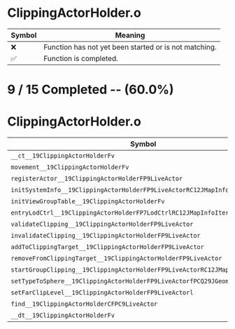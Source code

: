 # ClippingActorHolder.o
| Symbol | Meaning 
| ------------- | ------------- 
| :x: | Function has not yet been started or is not matching. 
| :white_check_mark: | Function is completed. 


# 9 / 15 Completed -- (60.0%)
# ClippingActorHolder.o
| Symbol | Decompiled? |
| ------------- | ------------- |
| `__ct__19ClippingActorHolderFv` | :white_check_mark: |
| `movement__19ClippingActorHolderFv` | :white_check_mark: |
| `registerActor__19ClippingActorHolderFP9LiveActor` | :white_check_mark: |
| `initSystemInfo__19ClippingActorHolderFP9LiveActorRC12JMapInfoIter` | :white_check_mark: |
| `initViewGroupTable__19ClippingActorHolderFv` | :x: |
| `entryLodCtrl__19ClippingActorHolderFP7LodCtrlRC12JMapInfoIter` | :white_check_mark: |
| `validateClipping__19ClippingActorHolderFP9LiveActor` | :white_check_mark: |
| `invalidateClipping__19ClippingActorHolderFP9LiveActor` | :white_check_mark: |
| `addToClippingTarget__19ClippingActorHolderFP9LiveActor` | :x: |
| `removeFromClippingTarget__19ClippingActorHolderFP9LiveActor` | :x: |
| `startGroupClipping__19ClippingActorHolderFP9LiveActorRC12JMapInfoIter` | :x: |
| `setTypeToSphere__19ClippingActorHolderFP9LiveActorfPCQ29JGeometry8TVec3<f>` | :white_check_mark: |
| `setFarClipLevel__19ClippingActorHolderFP9LiveActorl` | :x: |
| `find__19ClippingActorHolderCFPC9LiveActor` | :x: |
| `__dt__19ClippingActorHolderFv` | :white_check_mark: |
